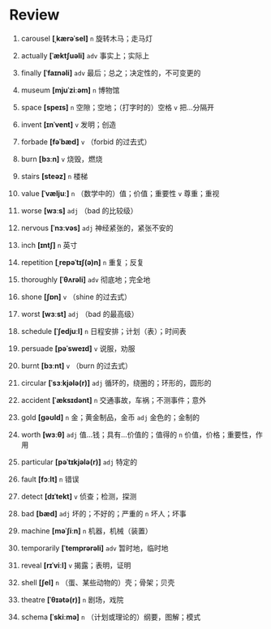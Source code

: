 # Review
1. carousel **[ˌkærəˈsel]** `n` 旋转木马；走马灯

2. actually **[ˈæktʃuəli]** `adv` 事实上；实际上

3. finally **[ˈfaɪnəli]** `adv` 最后；总之；决定性的，不可变更的

4. museum **[mjuˈziːəm]** `n` 博物馆

5. space **[speɪs]** `n` 空隙；空地；（打字时的）空格 `v` 把...分隔开

6. invent **[ɪnˈvent]** `v` 发明；创造

7. forbade **[fəˈbæd]** `v` （forbid 的过去式）

8. burn **[bɜːn]** `v` 烧毁，燃烧

9. stairs **[steəz]** `n` 楼梯

10. value **[ˈvæljuː]** `n` （数学中的）值；价值；重要性 `v` 尊重；重视

11. worse **[wɜːs]** `adj` （bad 的比较级）

12. nervous **[ˈnɜːvəs]** `adj` 神经紧张的，紧张不安的

13. inch **[ɪntʃ]** `n` 英寸

14. repetition **[ˌrepəˈtɪʃ(ə)n]** `n` 重复；反复

15. thoroughly **[ˈθʌrəli]** `adv` 彻底地；完全地

16. shone **[ʃɒn]** `v` （shine 的过去式）

17. worst **[wɜːst]** `adj` （bad 的最高级）

18. schedule **[ˈʃedjuːl]** `n` 日程安排；计划（表）；时间表

19. persuade **[pəˈsweɪd]** `v` 说服，劝服

20. burnt **[bɜːnt]** `v` （burn 的过去式）

21. circular **[ˈsɜːkjələ(r)]** `adj` 循环的，绕圈的；环形的，圆形的

22. accident **[ˈæksɪdənt]** `n` 交通事故，车祸；不测事件；意外

23. gold **[ɡəʊld]** `n` 金；黄金制品，金币 `adj` 金色的；金制的

24. worth **[wɜːθ]** `adj` 值...钱；具有...价值的；值得的 `n` 价值，价格；重要性，作用

25. particular **[pəˈtɪkjələ(r)]** `adj` 特定的

26. fault **[fɔːlt]** `n` 错误

27. detect **[dɪˈtekt]** `v` 侦查；检测，探测

28. bad **[bæd]** `adj` 坏的；不好的；严重的 `n` 坏人；坏事

29. machine **[məˈʃiːn]** `n` 机器，机械（装置）

30. temporarily **[ˈtemprərəli]** `adv` 暂时地，临时地

31. reveal **[rɪˈviːl]** `v` 揭露；表明，证明

32. shell **[ʃel]** `n` （蛋、某些动物的）壳；骨架；贝壳

33. theatre **[ˈθɪətə(r)]** `n` 剧场，戏院

34. schema **[ˈskiːmə]** `n` （计划或理论的）纲要，图解；模式

